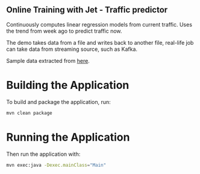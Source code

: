 ## Online Training with Jet - Traffic predictor

Continuously computes linear regression models from current traffic. Uses
the trend from week ago to predict traffic now.

The demo takes data from a file and writes back to another file, real-life
job can take data from streaming source, such as Kafka.

Sample data extracted from [here](https://catalog.data.gov/dataset/nys-thruway-origin-and-destination-points-for-all-vehicles-15-minute-intervals-2016-q1). 

# Building the Application

To build and package the application, run:

```bash
mvn clean package
```

# Running the Application

Then run the application with: 
```bash
mvn exec:java -Dexec.mainClass="Main"
```